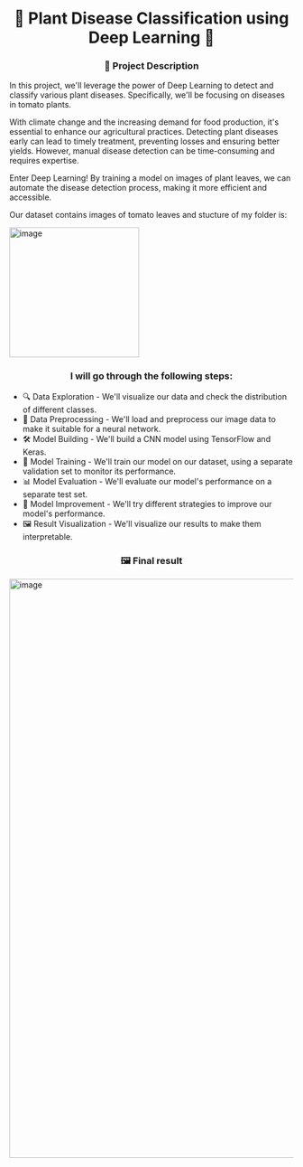 <center>
<h1>🌱 Plant Disease Classification using Deep Learning 🍅</h1>
</center>


<center>
<h3>🎯 Project Description</h3>
</center>

In this project, we'll leverage the power of Deep Learning to detect and classify various plant diseases. Specifically, we'll be focusing on diseases in tomato plants.

With climate change and the increasing demand for food production, it's essential to enhance our agricultural practices. Detecting plant diseases early can lead to timely treatment, preventing losses and ensuring better yields. However, manual disease detection can be time-consuming and requires expertise.

Enter Deep Learning! By training a model on images of plant leaves, we can automate the disease detection process, making it more efficient and accessible.

Our dataset contains images of tomato leaves and stucture of my folder is: 

<img width="230" alt="image" src="https://github.com/AnriiGegliuk/Plant_Disease_CNN/assets/120349975/8629ca02-c9c8-43c6-8653-0df2bf5e162a">


<center>
<h3> I will go through the following steps:</h3>
</center>


* 🔍 Data Exploration - We'll visualize our data and check the distribution of different classes.
* 🧹 Data Preprocessing - We'll load and preprocess our image data to make it suitable for a neural network.
* 🛠 Model Building - We'll build a CNN model using TensorFlow and Keras.
* 🎯 Model Training - We'll train our model on our dataset, using a separate validation set to monitor its performance.
* 📊 Model Evaluation - We'll evaluate our model's performance on a separate test set.
* 🔄 Model Improvement - We'll try different strategies to improve our model's performance.
* 🖼️ Result Visualization - We'll visualize our results to make them interpretable.




<center>
<h3> 🖼️ Final result</h3>
</center>

<img width="1025" alt="image" src="https://github.com/AnriiGegliuk/Plant_Disease_CNN/assets/120349975/670b6122-756d-421c-af36-7f90fe9f3733">



